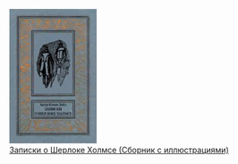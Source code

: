 ![](Записки%20о%20Шерлоке%20Холмсе%20(Сборник%20с%20иллюстрациями).jpg)  
[Записки о Шерлоке Холмсе (Сборник с иллюстрациями)](Записки%20о%20Шерлоке%20Холмсе%20(Сборник%20с%20иллюстрациями).md)

